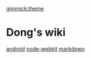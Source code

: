 [gimmick:theme](readable)
# Dong's wiki

[android](pages/code/android/index.md)
[node-webkit](pages/code/nw/index.md)
[markdown](pages/code/markdown/index.md)
